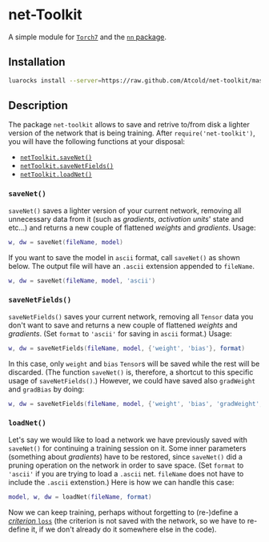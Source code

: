 # net-Toolkit

A simple module for [`Torch7`](https://github.com/torch/torch7) and the [`nn` package](https://github.com/torch/nn).

## Installation

```bash
luarocks install --server=https://raw.github.com/Atcold/net-toolkit/master net-toolkit
```

## Description

The package `net-toolkit` allows to save and retrive to/from disk a lighter version of the network that is being training. After `require('net-toolkit')`, you will have the following functions at your disposal:

 - [`netToolkit.saveNet()`](#savenet)
 - [`netToolkit.saveNetFields()`](#savenetfields)
 - [`netToolkit.loadNet()`](#loadnet)

### `saveNet()`

`saveNet()` saves a lighter version of your current network, removing all unnecessary data from it (such as *gradients*, *activation units*' state and etc...) and returns a new couple of flattened *weights* and *gradients*. Usage:

```lua
w, dw = saveNet(fileName, model)
```

If you want to save the model in `ascii` format, call `saveNet()` as shown below. The output file will have an `.ascii` extension appended to `fileName`.

```lua
w, dw = saveNet(fileName, model, 'ascii')
```

### `saveNetFields()`

`saveNetFields()` saves your current network, removing all `Tensor` data you don't want to save and returns a new couple of flattened *weights* and *gradients*. (Set `format` to `'ascii'` for saving in `ascii` format.) Usage:

```lua
w, dw = saveNetFields(fileName, model, {'weight', 'bias'}, format)
```

In this case, only `weight` and `bias` `Tensor`s will be saved while the rest will be discarded. (The function `saveNet()` is, therefore, a shortcut to this specific usage of `saveNetFields()`.) However, we could have saved also `gradWeight` and `gradBias` by doing:

```lua
w, dw = saveNetFields(fileName, model, {'weight', 'bias', 'gradWeight', 'gradBias'}, format)
```

### `loadNet()`

Let's say we would like to load a network we have previously saved with `saveNet()` for continuing a training session on it. Some inner parameters (something about *gradients*) have to be restored, since `saveNet()` did a pruning operation on the network in order to save space. (Set `format` to `'ascii'` if you are trying to load a `.ascii` net. `fileName` does not have to include the `.ascii` extenstion.) Here is how we can handle this case:

```lua
model, w, dw = loadNet(fileName, format)
```

Now we can keep training, perhaps without forgetting to (re-)define a [*criterion* `loss`](https://github.com/torch/nn/blob/master/README.md#criterions) (the criterion is not saved with the network, so we have to re-define it, if we don't already do it somewhere else in the code).
